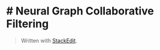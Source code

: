 
# # Neural Graph Collaborative Filtering




> Written with [StackEdit](https://stackedit.io/).
<!--stackedit_data:
eyJoaXN0b3J5IjpbLTE2MTQzNDAwMjQsNzMwOTk4MTE2XX0=
-->